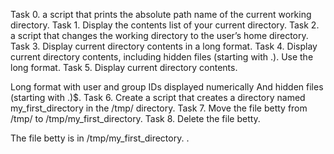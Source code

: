 Task 0. a script that prints the absolute path name of the current working directory.
Task 1. Display the contents list of your current directory.
Task 2.  a script that changes the working directory to the user’s home directory.
Task 3. Display current directory contents in a long format.
Task 4. Display current directory contents, including hidden files (starting with .). Use the long format.
Task 5. Display current directory contents.

Long format
with user and group IDs displayed numerically
And hidden files (starting with .)$.
Task 6. Create a script that creates a directory named my_first_directory in the /tmp/ directory.
Task 7. Move the file betty from /tmp/ to /tmp/my_first_directory. 
Task 8. Delete the file betty.

The file betty is in /tmp/my_first_directory. .
